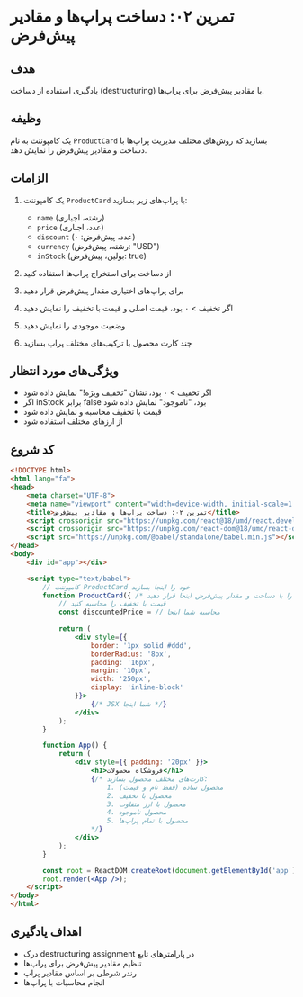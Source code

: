 # تمرین ۰۲: دساخت پراپ‌ها و مقادیر پیش‌فرض

## هدف
یادگیری استفاده از دساخت (destructuring) با مقادیر پیش‌فرض برای پراپ‌ها.

## وظیفه
یک کامپوننت به نام `ProductCard` بسازید که روش‌های مختلف مدیریت پراپ‌ها با دساخت و مقادیر پیش‌فرض را نمایش دهد.

## الزامات
1. یک کامپوننت `ProductCard` با پراپ‌های زیر بسازید:
   - `name` (رشته، اجباری)
   - `price` (عدد، اجباری)
   - `discount` (عدد، پیش‌فرض: ۰)
   - `currency` (رشته، پیش‌فرض: "USD")
   - `inStock` (بولین، پیش‌فرض: true)

2. از دساخت برای استخراج پراپ‌ها استفاده کنید
3. برای پراپ‌های اختیاری مقدار پیش‌فرض قرار دهید
4. اگر تخفیف > ۰ بود، قیمت اصلی و قیمت با تخفیف را نمایش دهید
5. وضعیت موجودی را نمایش دهید
6. چند کارت محصول با ترکیب‌های مختلف پراپ بسازید

## ویژگی‌های مورد انتظار
- اگر تخفیف > ۰ بود، نشان "تخفیف ویژه!" نمایش داده شود
- اگر inStock برابر false بود، "ناموجود" نمایش داده شود
- قیمت با تخفیف محاسبه و نمایش داده شود
- از ارزهای مختلف استفاده شود

## کد شروع
```html
<!DOCTYPE html>
<html lang="fa">
<head>
    <meta charset="UTF-8">
    <meta name="viewport" content="width=device-width, initial-scale=1.0">
    <title>تمرین ۰۲: دساخت پراپ‌ها و مقادیر پیش‌فرض</title>
    <script crossorigin src="https://unpkg.com/react@18/umd/react.development.js"></script>
    <script crossorigin src="https://unpkg.com/react-dom@18/umd/react-dom.development.js"></script>
    <script src="https://unpkg.com/@babel/standalone/babel.min.js"></script>
</head>
<body>
    <div id="app"></div>

    <script type="text/babel">
        // کامپوننت ProductCard خود را اینجا بسازید
        function ProductCard({ /* پراپ‌ها را با دساخت و مقدار پیش‌فرض اینجا قرار دهید */ }) {
            // قیمت با تخفیف را محاسبه کنید
            const discountedPrice = // محاسبه شما اینجا
            
            return (
                <div style={{
                    border: '1px solid #ddd',
                    borderRadius: '8px',
                    padding: '16px',
                    margin: '10px',
                    width: '250px',
                    display: 'inline-block'
                }}>
                    {/* JSX شما اینجا */}
                </div>
            );
        }

        function App() {
            return (
                <div style={{ padding: '20px' }}>
                    <h1>فروشگاه محصولات</h1>
                    {/* کارت‌های مختلف محصول بسازید:
                        1. محصول ساده (فقط نام و قیمت)
                        2. محصول با تخفیف
                        3. محصول با ارز متفاوت
                        4. محصول ناموجود
                        5. محصول با تمام پراپ‌ها
                    */}
                </div>
            );
        }

        const root = ReactDOM.createRoot(document.getElementById('app'));
        root.render(<App />);
    </script>
</body>
</html>
```

## اهداف یادگیری
- درک destructuring assignment در پارامترهای تابع
- تنظیم مقادیر پیش‌فرض برای پراپ‌ها
- رندر شرطی بر اساس مقادیر پراپ
- انجام محاسبات با پراپ‌ها
